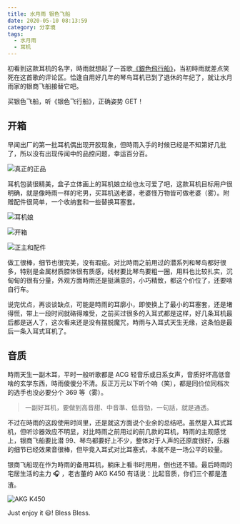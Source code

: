 ```yaml
---
title: 水月雨 银色飞船
date: 2020-05-10 08:13:59
category: 分享境
tags:
  - 水月雨
  - 耳机
---
```


初看到这款耳机的名字，時雨就想起了一首歌[《銀色飛行船》](https://music.163.com/#/song?id=28018264)，当初時雨就差点笑死在这首歌的评论区。恰逢自用好几年的琴鸟耳机已到了退休的年纪了，就让水月雨家的银商飞船接替它吧。

买银色飞船，听《银色飞行船》，正确姿势 GET！

## 开箱

早闻出厂的第一批耳机偶出现开胶现象，但時雨入手的时候已经是不知第好几批了，所以没有出现传闻中的品控问题，幸运百分百。

![真正的正品](/IMAGES/水月雨/1.jpg)

耳机包装很精美，盒子立体画上的耳机娘立绘也太可爱了吧，这款耳机目标用户很明确，就是像時雨一样的宅男，买耳机送老婆，老婆怪万物皆可做老婆（雾）。附赠配件很简单，一个收纳套和一些替换耳塞套。

![耳机娘](/IMAGES/水月雨/2.jpg)

![开箱](/IMAGES/水月雨/3.jpg)

![正主和配件](/IMAGES/水月雨/4.jpg)

做工很棒，细节也很完美，没有瑕疵。对比時雨之前用过的潜系列和琴鸟都好很多，特别是金属材质腔体很有质感，线材要比琴鸟要粗一圈，用料也比较扎实，沉甸甸的很有分量，外观方面時雨还是挺满意的，小巧精致，都这个价位了，还要啥自行车。

说完优点，再谈谈缺点，可能是時雨的耳廓小，即使换上了最小的耳塞套，还是堵得慌，带上一段时间就硌得难受，之前买过很多的入耳式都是这样，好几条耳机最后都是送人了，这次看来还是没有摆脱魔咒，時雨与入耳式天生无缘，这条怕是最后一条入耳式耳机了。

## 音质

時雨天生一副木耳，平时一般听歌都是 ACG 轻音乐或日系女声，音质好坏高低音啥的玄学东西，時雨傻傻分不清。反正万元以下听个响（笑），都是同价位同档次的选手也没必要分个 369 等（雾）。

> 一副好耳机，要做到高音甜、中音準、低音勁，一句話，就是通透。

不过在時雨的这段使用时间里，还是就这方面说个业余的总结吧。虽然是入耳式耳机，但听诊器效应不明显，对比時雨之前用过的前几款的耳机，時雨的主观感觉上，银商飞船要比潜 99、琴鸟都要好上不少，整体对于人声的还原度很好，乐器的细节已经效果音很棒，但毕竟入耳式对比耳塞式，本就不是一场公平的较量。

银商飞船现在作为時雨的备用耳机，躺床上看书时用用，倒也还不错。最后時雨的宅居生活的主力 🎧 ，老古董的 AKG K450 有话说：比起音质，你们三个都是渣渣。

![AKG K450](/IMAGES/水月雨/5.jpg)

Just enjoy it 😃! Bless Bless.
